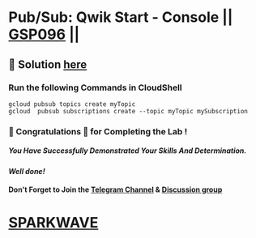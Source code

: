 # Pub/Sub: Qwik Start - Console || [GSP096](https://www.cloudskillsboost.google/focuses/3719?parent=catalog) ||

## 🔑 Solution [here](https://www.youtube.com/@sparkwave.01)

### Run the following Commands in CloudShell
```
gcloud pubsub topics create myTopic
gcloud  pubsub subscriptions create --topic myTopic mySubscription
```

### 🐼 Congratulations 🎉 for Completing the Lab !

##### *You Have Successfully Demonstrated Your Skills And Determination.*

#### *Well done!*

#### Don't Forget to Join the [Telegram Channel](https://t.me/sparkwave.01) & [Discussion group](https://t.me/sparkwave.01chats)

# [SPARKWAVE](https://www.youtube.com/@sparkwave.01)
